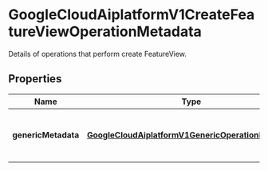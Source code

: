 

# GoogleCloudAiplatformV1CreateFeatureViewOperationMetadata

Details of operations that perform create FeatureView.

## Properties

| Name | Type | Description | Notes |
|------------ | ------------- | ------------- | -------------|
|**genericMetadata** | [**GoogleCloudAiplatformV1GenericOperationMetadata**](GoogleCloudAiplatformV1GenericOperationMetadata.md) | Operation metadata for FeatureView Create. |  [optional] |




